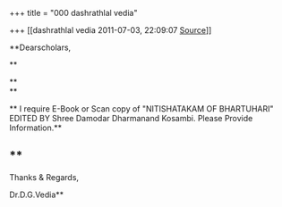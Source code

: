 +++
title = "000 dashrathlal vedia"

+++
[[dashrathlal vedia	2011-07-03, 22:09:07 [Source](https://groups.google.com/g/bvparishat/c/pQsxesZwI20)]]



**Dearscholars,  
  
**

**  
**

**    I require E-Book or Scan copy of "NITISHATAKAM OF BHARTUHARI" EDITED BY Shree Damodar Dharmanand Kosambi. Please Provide Information.**

**  
--  
Thanks & Regards,  
  
Dr.D.G.Vedia**  

